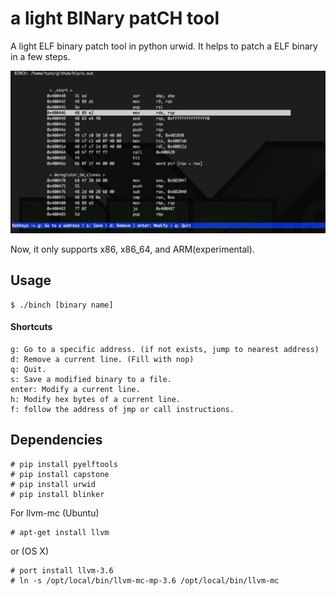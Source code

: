 # a light BINary patCH tool
A light ELF binary patch tool in python urwid. It helps to patch a ELF binary in a few steps.

![capture](./img/screenshot.png)

Now, it only supports x86, x86_64, and ARM(experimental).

## Usage

```
$ ./binch [binary name]
```

#### Shortcuts
```
g: Go to a specific address. (if not exists, jump to nearest address)
d: Remove a current line. (Fill with nop)
q: Quit.
s: Save a modified binary to a file.
enter: Modify a current line.
h: Modify hex bytes of a current line.
f: follow the address of jmp or call instructions.
```

## Dependencies
```
# pip install pyelftools
# pip install capstone
# pip install urwid
# pip install blinker
```

For llvm-mc (Ubuntu)
```
# apt-get install llvm
```
or (OS X)
```
# port install llvm-3.6
# ln -s /opt/local/bin/llvm-mc-mp-3.6 /opt/local/bin/llvm-mc
```
